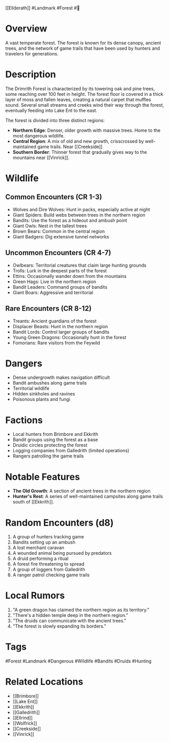 [[Ellderath]] #Landmark #Forest #🌲

# Overview

A vast temperate forest. The forest is known for its dense canopy, ancient trees, and the network of game trails that have been used by hunters and travelers for generations.

# Description

The Drimrith Forest is characterized by its towering oak and pine trees, some reaching over 100 feet in height. The forest floor is covered in a thick layer of moss and fallen leaves, creating a natural carpet that muffles sound. Several small streams and creeks wind their way through the forest, eventually feeding into Lake Ent to the east.

The forest is divided into three distinct regions:

- **Northern Edge**: Denser, older growth with massive trees. Home to the most dangerous wildlife.
- **Central Region**: A mix of old and new growth, crisscrossed by well-maintained game trails. Near [[Creekside]]
- **Southern Border**: Thinner forest that gradually gives way to the mountains near [[Vinrick]].

# Wildlife

## Common Encounters (CR 1-3)

- Wolves and Dire Wolves: Hunt in packs, especially active at night
- Giant Spiders: Build webs between trees in the northern region
- Bandits: Use the forest as a hideout and ambush point
- Giant Owls: Nest in the tallest trees
- Brown Bears: Common in the central region
- Giant Badgers: Dig extensive tunnel networks

## Uncommon Encounters (CR 4-7)

- Owlbears: Territorial creatures that claim large hunting grounds
- Trolls: Lurk in the deepest parts of the forest
- Ettins: Occasionally wander down from the mountains
- Green Hags: Live in the northern region
- Bandit Leaders: Command groups of bandits
- Giant Boars: Aggressive and territorial

## Rare Encounters (CR 8-12)

- Treants: Ancient guardians of the forest
- Displacer Beasts: Hunt in the northern region
- Bandit Lords: Control larger groups of bandits
- Young Green Dragons: Occasionally hunt in the forest
- Fomorians: Rare visitors from the Feywild

# Dangers

- Dense undergrowth makes navigation difficult
- Bandit ambushes along game trails
- Territorial wildlife
- Hidden sinkholes and ravines
- Poisonous plants and fungi

# Factions

- Local hunters from Brimbore and Ekkrith
- Bandit groups using the forest as a base
- Druidic circles protecting the forest
- Logging companies from Galledrith (limited operations)
- Rangers patrolling the game trails

# Notable Features

- **The Old Growth**: A section of ancient trees in the northern region
- **Hunter's Rest**: A series of well-maintained campsites along game trails south of [[Ekkrith]].

# Random Encounters (d8)

1. A group of hunters tracking game
2. Bandits setting up an ambush
3. A lost merchant caravan
4. A wounded animal being pursued by predators
5. A druid performing a ritual
6. A forest fire threatening to spread
7. A group of loggers from Galledrith
8. A ranger patrol checking game trails

# Local Rumors

1. "A green dragon has claimed the northern region as its territory."
2. "There's a hidden temple deep in the northern region."
3. "The druids can communicate with the ancient trees."
4. "The forest is slowly expanding its borders."

# Tags

#Forest #Landmark #Dangerous #Wildlife #Bandits #Druids #Hunting

# Related Locations

- [[Brimbore]]
- [[Lake Ent]]
- [[Ekkrith]]
- [[Galledrith]]
- [[Ellrind]]
- [[Wolfrick]]
- [[Creekside]]
- [[Vinrick]]
